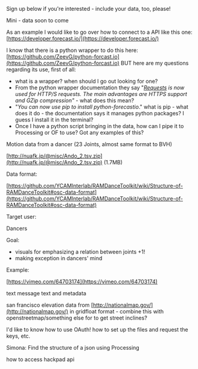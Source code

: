 
Sign up below if you're interested - include your data, too, please!

Mini - data soon to come

As an example I would like to go over how to connect to a API like this one: [<a href='https://developer.forecast.io/'/>https://developer.forecast.io/](https://developer.forecast.io/)</a>

I know that there is a python wrapper to do this here: [https://github.com/ZeevG/python-forcast.io](https://github.com/ZeevG/python-forcast.io) BUT here are my questions regarding its use, first of all:

*   what is a wrapper? when should I go out looking for one?
*   From the python wrapper documentation they say "_[Requests](http://docs.python-requests.org/en/latest/) is now used for HTTP/S requests. The main advantages are HTTPS support and GZip compression"_ - what does this mean?
*   "_You can now use pip to install python-forecastio_." what is pip - what does it do - the documentation says it manages python packages? I guess I install it in the terminal?
*   Once I have a python script bringing in the data, how can I pipe it to Processing or OF to use? Got any examples of this?

Motion data from a dancer (23 Joints, almost same format to BVH)

[<a href='http://nuafk.jp/@misc/Ando_2.tsv.zip'/>http://nuafk.jp/@misc/Ando_2.tsv.zip](http://nuafk.jp/@misc/Ando_2.tsv.zip)</a> (1.7MB)

Data format:

[https://github.com/YCAMInterlab/RAMDanceToolkit/wiki/Structure-of-RAMDanceToolkit#osc-data-format](https://github.com/YCAMInterlab/RAMDanceToolkit/wiki/Structure-of-RAMDanceToolkit#osc-data-format)

Target user:

Dancers

Goal: 

*   visuals for emphasizing a relation between joints +1!
*   making exception in dancers' mind

Example:

[https://vimeo.com/64703174](https://vimeo.com/64703174)

text message text and metadata

san francisco elevation data from [http://nationalmap.gov/](http://nationalmap.gov/) in gridfloat format - combine this with openstreetmap/something else for to get street inclines? 

I'd like to know how to use OAuth! how to set up the files and request the keys, etc.

Simona: Find the structure of a json using Processing

how to access hackpad api
